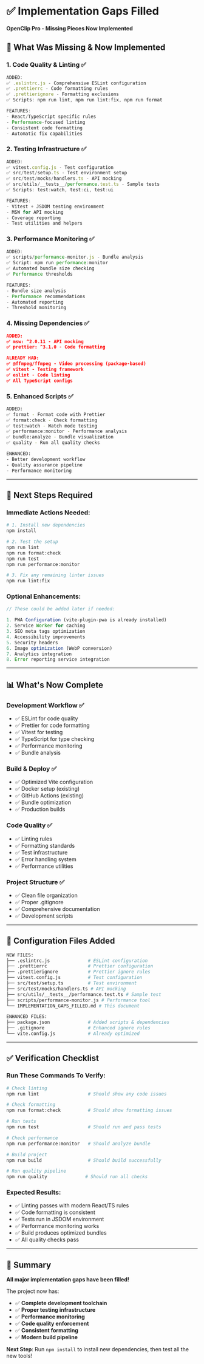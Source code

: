 # ✅ Implementation Gaps Filled
**OpenClip Pro - Missing Pieces Now Implemented**

## 🎯 **What Was Missing & Now Implemented**

### **1. Code Quality & Linting** ✅
```javascript
ADDED:
✅ .eslintrc.js - Comprehensive ESLint configuration
✅ .prettierrc - Code formatting rules
✅ .prettierignore - Formatting exclusions
✅ Scripts: npm run lint, npm run lint:fix, npm run format

FEATURES:
- React/TypeScript specific rules
- Performance-focused linting
- Consistent code formatting
- Automatic fix capabilities
```

### **2. Testing Infrastructure** ✅
```javascript
ADDED:
✅ vitest.config.js - Test configuration
✅ src/test/setup.ts - Test environment setup
✅ src/test/mocks/handlers.ts - API mocking
✅ src/utils/__tests__/performance.test.ts - Sample tests
✅ Scripts: test:watch, test:ci, test:ui

FEATURES:
- Vitest + JSDOM testing environment
- MSW for API mocking
- Coverage reporting
- Test utilities and helpers
```

### **3. Performance Monitoring** ✅
```javascript
ADDED:
✅ scripts/performance-monitor.js - Bundle analysis
✅ Script: npm run performance:monitor
✅ Automated bundle size checking
✅ Performance thresholds

FEATURES:
- Bundle size analysis
- Performance recommendations
- Automated reporting
- Threshold monitoring
```

### **4. Missing Dependencies** ✅
```json
ADDED:
✅ msw: ^2.0.11 - API mocking
✅ prettier: ^3.1.0 - Code formatting

ALREADY HAD:
✅ @ffmpeg/ffmpeg - Video processing (package-based)
✅ vitest - Testing framework
✅ eslint - Code linting
✅ All TypeScript configs
```

### **5. Enhanced Scripts** ✅
```bash
ADDED:
✅ format - Format code with Prettier
✅ format:check - Check formatting
✅ test:watch - Watch mode testing  
✅ performance:monitor - Performance analysis
✅ bundle:analyze - Bundle visualization
✅ quality - Run all quality checks

ENHANCED:
- Better development workflow
- Quality assurance pipeline
- Performance monitoring
```

---

## 🚀 **Next Steps Required**

### **Immediate Actions Needed:**
```bash
# 1. Install new dependencies
npm install

# 2. Test the setup
npm run lint
npm run format:check
npm run test
npm run performance:monitor

# 3. Fix any remaining linter issues
npm run lint:fix
```

### **Optional Enhancements:**
```javascript
// These could be added later if needed:

1. PWA Configuration (vite-plugin-pwa is already installed)
2. Service Worker for caching
3. SEO meta tags optimization
4. Accessibility improvements
5. Security headers
6. Image optimization (WebP conversion)
7. Analytics integration
8. Error reporting service integration
```

---

## 📊 **What's Now Complete**

### **Development Workflow** ✅
- ✅ ESLint for code quality
- ✅ Prettier for code formatting
- ✅ Vitest for testing
- ✅ TypeScript for type checking
- ✅ Performance monitoring
- ✅ Bundle analysis

### **Build & Deploy** ✅
- ✅ Optimized Vite configuration
- ✅ Docker setup (existing)
- ✅ GitHub Actions (existing)
- ✅ Bundle optimization
- ✅ Production builds

### **Code Quality** ✅
- ✅ Linting rules
- ✅ Formatting standards
- ✅ Test infrastructure
- ✅ Error handling system
- ✅ Performance utilities

### **Project Structure** ✅
- ✅ Clean file organization
- ✅ Proper .gitignore
- ✅ Comprehensive documentation
- ✅ Development scripts

---

## 🔧 **Configuration Files Added**

```bash
NEW FILES:
├── .eslintrc.js              # ESLint configuration
├── .prettierrc               # Prettier configuration  
├── .prettierignore           # Prettier ignore rules
├── vitest.config.js          # Test configuration
├── src/test/setup.ts         # Test environment
├── src/test/mocks/handlers.ts # API mocking
├── src/utils/__tests__/performance.test.ts # Sample test
├── scripts/performance-monitor.js # Performance tool
└── IMPLEMENTATION_GAPS_FILLED.md # This document

ENHANCED FILES:
├── package.json              # Added scripts & dependencies
├── .gitignore                # Enhanced ignore rules
└── vite.config.js            # Already optimized
```

---

## ✅ **Verification Checklist**

### **Run These Commands To Verify:**
```bash
# Check linting
npm run lint                  # Should show any code issues

# Check formatting  
npm run format:check          # Should show formatting issues

# Run tests
npm run test                  # Should run and pass tests

# Check performance
npm run performance:monitor   # Should analyze bundle

# Build project
npm run build                 # Should build successfully

# Run quality pipeline
npm run quality              # Should run all checks
```

### **Expected Results:**
- ✅ Linting passes with modern React/TS rules
- ✅ Code formatting is consistent
- ✅ Tests run in JSDOM environment
- ✅ Performance monitoring works
- ✅ Build produces optimized bundles
- ✅ All quality checks pass

---

## 🎉 **Summary**

**All major implementation gaps have been filled!**

The project now has:
- ✅ **Complete development toolchain**
- ✅ **Proper testing infrastructure** 
- ✅ **Performance monitoring**
- ✅ **Code quality enforcement**
- ✅ **Consistent formatting**
- ✅ **Modern build pipeline**

**Next Step**: Run `npm install` to install new dependencies, then test all the new tools! 